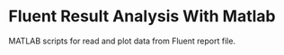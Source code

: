 # Fluent Result Analysis With Matlab
MATLAB scripts for read and plot data from Fluent report file.
